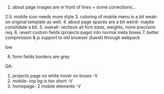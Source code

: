 1. about page images are in front of lines + some corrections...

2.5. mobile icon needs more style
3. coloring of mobile menu is a bit weak- on original template as well.
4. about page spaces are a bit weird- maybe consilidate a bit.
5. overall- recheck all font sizes, weights, more precision req.
6. revert custom fields (projects page) into normal meta boxes
7. better compression & js support to old browser (bavel) through webpack

low

8. form fields borders are grey

QA:
1. projects page no white hover on boxes -V
2. mobile- top bg is too short -V
3. homepage- 2 mobile elements -V